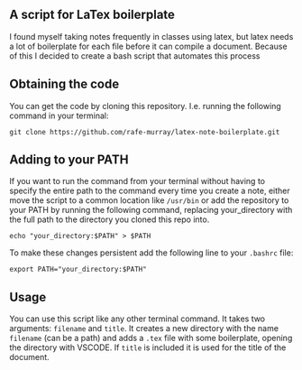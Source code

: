 ## A script for LaTex boilerplate

I found myself taking notes frequently in classes using latex, but latex needs a lot of boilerplate for each file before it can compile a document. Because of this I decided to create a bash script that automates this process

## Obtaining the code

You can get the code by cloning this repository. I.e. running the following command in your terminal:
```
git clone https://github.com/rafe-murray/latex-note-boilerplate.git
```
## Adding to your PATH

If you want to run the command from your terminal without having to specify the entire path to the command every time you create a note, either move the script to a common location like `/usr/bin` or add the repository to your PATH by running the following command, replacing your_directory with the full path to the directory you cloned this repo into.
```
echo "your_directory:$PATH" > $PATH
```
To make these changes persistent add the following line to your `.bashrc` file:
```
export PATH="your_directory:$PATH"
```

## Usage

You can use this script like any other terminal command. It takes two arguments: `filename` and `title`. It creates a new directory with the name `filename` (can be a path) and adds a `.tex` file with some boilerplate, opening the directory with VSCODE. If `title` is included it is used for the title of the document.
